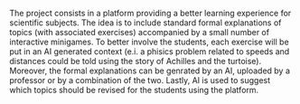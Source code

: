 The project consists in a platform providing a better learning experience for scientific subjects. The idea is to include standard formal explanations of topics (with associated exercises) accompanied by a small number of interactive minigames. To better involve the students, each exercise will be put in an AI generated context (e.i. a phisics problem related to speeds and distances could be told using the story of Achilles and the turtoise). Moreover, the formal explanations can be genrated by an AI, uploaded by a professor or by a combination of the two. Lastly, AI is used to suggest which topics should be revised for the students using the platform.
